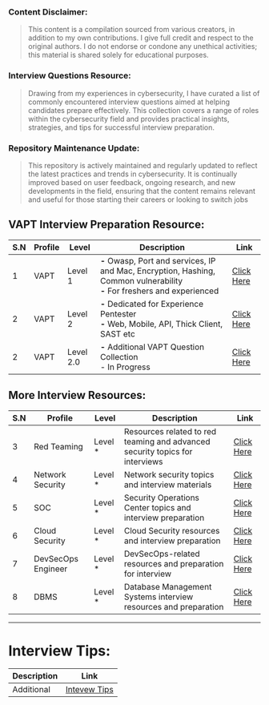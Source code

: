 ### Content Disclaimer:

>This content is a compilation sourced from various creators, in addition to my own contributions. I give full credit and respect to the original authors. I do not endorse or condone any unethical activities; this material is shared solely for educational purposes.

### Interview Questions Resource:

>Drawing from my experiences in cybersecurity, I have curated a list of commonly encountered interview questions aimed at helping candidates prepare effectively. This collection covers a range of roles within the cybersecurity field and provides practical insights, strategies, and tips for successful interview preparation.

### Repository Maintenance Update:

>This repository is actively maintained and regularly updated to reflect the latest practices and trends in cybersecurity. It is continually improved based on user feedback, ongoing research, and new developments in the field, ensuring that the content remains relevant and useful for those starting their careers or looking to switch jobs


## VAPT Interview Preparation Resource:

| S.N | Profile | Level  | Description | Link |
|-----|---------|--------|-------------|------|
| 1   | VAPT    | Level 1| **-** Owasp, Port and services, IP and Mac, Encryption, Hashing, Common vulnerability <br> **-** For freshers and experienced | [Click Here](https://github.com/m14r41/CyberSecurity-Interview/tree/main/VAPT)  |
| 2   | VAPT    | Level 2| **-** Dedicated for Experience Pentester <br> **-** Web, Mobile, API, Thick Client, SAST etc | [Click Here](https://github.com/m14r41/CyberSecurity-Interview/blob/main/VAPT/Interview-Level-2.md)|
| 2   | VAPT    | Level 2.0| **-** Additional VAPT Question Collection <br> - In Progress | [Click Here](https://github.com/m14r41/CyberSecurity-Interview/blob/main/VAPT/VAPT-Interview.md) |

<be>

## More Interview Resources:

| S.N | Profile           | Level    | Description                                                                                           | Link                                                                                              |
|-----|-------------------|----------|-------------------------------------------------------------------------------------------------------|---------------------------------------------------------------------------------------------------|
| 3   | Red Teaming       | Level *  |  Resources related to red teaming and advanced security topics for interviews                     | [Click Here](https://github.com/m14r41/CyberSecurity-Interview/tree/main/Red%20Teaming)      |
| 4   | Network Security  | Level *  | Network security topics and interview materials                                                  | [Click Here](https://github.com/m14r41/CyberSecurity-Interview/tree/main/Network%20Security)       |
| 5   | SOC               | Level *  |  Security Operations Center topics and interview preparation                                      | [Click Here](https://github.com/m14r41/CyberSecurity-Interview/tree/main/SOC)                      |
| 6   | Cloud Security    | Level *  | Cloud Security resources and interview preparation                                               | [Click Here](https://github.com/m14r41/CyberSecurity-Interview/tree/main/Cloud%20Security)         |
| 7   | DevSecOps Engineer| Level *  |  DevSecOps-related resources and preparation for interview                                        | [Click Here](https://github.com/m14r41/CyberSecurity-Interview/tree/main/DevSecOps%20Engineer)     |
| 8   | DBMS              | Level *  |  Database Management Systems interview resources and preparation                                  | [Click Here](https://github.com/m14r41/CyberSecurity-Interview/tree/main/DBMS)                    |

---

# Interview Tips:

| Description | Link    | 
|-----|-------------------|
| Additional  | [Intevew Tips](https://github.com/m14r41/CyberSecurity-Interview/blob/main/Interview%20Tips.md)       | 

